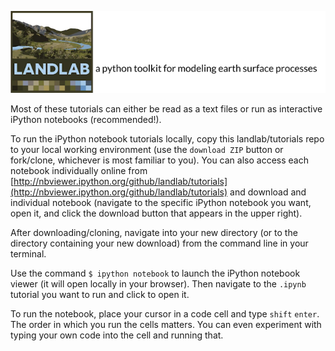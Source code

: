 [![Landlab header](./landlab_header.png)](http://landlab.github.io)

Most of these tutorials can either be read as a text files or run as interactive iPython notebooks (recommended!).

To run the iPython notebook tutorials locally, copy this landlab/tutorials repo to your local working environment (use the ``download ZIP`` button or fork/clone, whichever is most familiar to you). You can also access each notebook individually online from [http://nbviewer.ipython.org/github/landlab/tutorials](http://nbviewer.ipython.org/github/landlab/tutorials) and download and individual notebook (navigate to the specific iPython notebook you want, open it,  and click the download button that appears in the upper right).

After downloading/cloning, navigate into your new directory (or to the directory containing your new download) from the command line in your terminal.

Use the command ``$ ipython notebook`` to launch the iPython notebook viewer (it will open locally in your browser). Then navigate to the ``.ipynb`` tutorial you want to run and click to open it.

To run the notebook, place your cursor in a code cell and type ``shift`` ``enter``. The order in which you run the cells matters. You can even experiment with typing your own code into the cell and running that.
